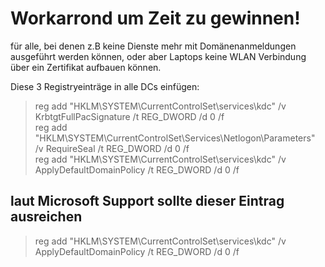 # Workarrond um Zeit zu gewinnen!
für alle, bei denen z.B keine Dienste mehr mit Domänenanmeldungen ausgeführt werden können, 
oder aber Laptops keine WLAN Verbindung über ein Zertifikat aufbauen können.

Diese 3 Registryeinträge in alle DCs einfügen:

> reg add "HKLM\SYSTEM\CurrentControlSet\services\kdc" /v KrbtgtFullPacSignature /t REG_DWORD /d 0 /f  
> reg add "HKLM\SYSTEM\CurrentControlSet\Services\Netlogon\Parameters" /v RequireSeal /t REG_DWORD /d 0 /f  
> reg add "HKLM\SYSTEM\CurrentControlSet\services\kdc" /v ApplyDefaultDomainPolicy /t REG_DWORD /d 0 /f  

## laut Microsoft Support sollte dieser Eintrag ausreichen
> reg add "HKLM\SYSTEM\CurrentControlSet\services\kdc" /v ApplyDefaultDomainPolicy /t REG_DWORD /d 0 /f  
